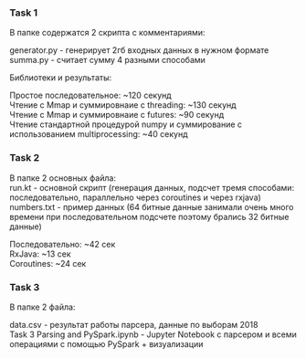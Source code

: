 <h3>Task 1</h3>

В папке содержатся 2 скрипта с комментариями: 

generator.py - генерирует 2гб входных данных в нужном формате<br>
summa.py - считает сумму 4 разными способами

Библиотеки и результаты:

Простое последовательное: ~120 секунд <br>
Чтение с Mmap и суммировнаие с threading: ~130 секунд<br>
Чтение с Mmap и суммировнаие с futures: ~90 секунд<br>
Чтение стандартной процедурой numpy и суммирование с использованием multiprocessing: ~40 секунд

<h3>Task 2</h3>

В папке 2 основных файла:<br>
run.kt - основной скрипт (генерация данных, подсчет тремя способами: последовательно, параллельно через coroutines и через rxjava)<br>
numbers.txt - пример данных (64 битные данные занимали очень много времени при последовательном подсчете поэтому брались 32 битные данные)

Последовательно: ~42 сек<br>
RxJava: ~13 сек<br>
Coroutines: ~24 сек


<h3>Task 3</h3>
В папке 2 файла:

data.csv - результат работы парсера, данные по выборам 2018<br>
Task 3 Parsing and PySpark.ipynb - Jupyter Notebook с парсером и всеми операциями с помощью PySpark + визуализации
